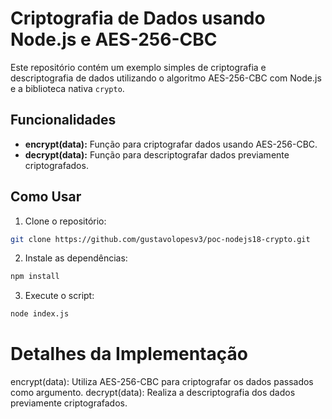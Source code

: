 # Criptografia de Dados usando Node.js e AES-256-CBC

Este repositório contém um exemplo simples de criptografia e descriptografia de dados utilizando o algoritmo AES-256-CBC com Node.js e a biblioteca nativa `crypto`.

## Funcionalidades

- **encrypt(data):** Função para criptografar dados usando AES-256-CBC.
- **decrypt(data):** Função para descriptografar dados previamente criptografados.

## Como Usar

1. Clone o repositório:

```bash
git clone https://github.com/gustavolopesv3/poc-nodejs18-crypto.git
```

2. Instale as dependências:
```bash
npm install
```

3. Execute o script:    
```bash
node index.js
```

# Detalhes da Implementação
encrypt(data): Utiliza AES-256-CBC para criptografar os dados passados como argumento.
decrypt(data): Realiza a descriptografia dos dados previamente criptografados.
